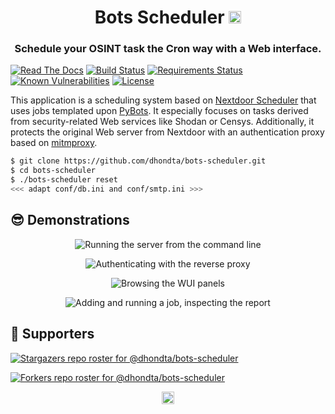 <h1 align="center">Bots Scheduler <a href="https://twitter.com/intent/tweet?text=Bots Scheduler%20-%20A%20Web%20interface%20for%20scheduling%20cron-style%20OSINT%20tasks%20relying%20on%20Web%20services%20like%20Shodan,%20Censys%20or%20HaveIBeenPwned.%0D%0Ahttps%3a%2f%2fgithub%2ecom%2fdhondta%2fbots-scheduler%0D%0A&hashtags=python,cybersecurity,bots,infosec,webserver,cron,osint,taskscheduler,shodan,censys,haveibeenpwned"><img src="https://img.shields.io/badge/Tweet--lightgrey?logo=twitter&style=social" alt="Tweet" height="20"/></a></h1>
<h3 align="center">Schedule your OSINT task the Cron way with a Web interface.</h3>

[![Read The Docs](https://readthedocs.org/projects/bots-scheduler/badge/?version=latest)](https://bots-scheduler.readthedocs.io/en/latest/?badge=latest)
[![Build Status](https://travis-ci.com/dhondta/bots-scheduler.svg?branch=master)](https://travis-ci.com/dhondta/bots-scheduler)
[![Requirements Status](https://requires.io/github/dhondta/bots-scheduler/requirements.svg?branch=master)](https://requires.io/github/dhondta/bots-scheduler/requirements/?branch=master)
[![Known Vulnerabilities](https://snyk.io/test/github/dhondta/bots-scheduler/badge.svg?targetFile=requirements.txt)](https://snyk.io/test/github/dhondta/bots-scheduler?targetFile=requirements.txt)
[![License](https://img.shields.io/badge/license-AGPL%20v3-lightgrey.svg)](https://github.com/dhondta/bots-scheduler/blob/master/LICENSE)

This application is a scheduling system based on [Nextdoor Scheduler](https://github.com/Nextdoor/ndscheduler/) that uses jobs templated upon [PyBots](https://github.com/dhondta/pybots/). It especially focuses on tasks derived from security-related Web services like Shodan or Censys. Additionally, it protects the original Web server from Nextdoor with an authentication proxy based on [mitmproxy](https://github.com/mitmproxy/mitmproxy/).

```sh
$ git clone https://github.com/dhondta/bots-scheduler.git
$ cd bots-scheduler
$ ./bots-scheduler reset
<<< adapt conf/db.ini and conf/smtp.ini >>>
```

## :sunglasses: Demonstrations

<p align="center"><img src="https://raw.githubusercontent.com/dhondta/bots-scheduler/master/docs/demos/running-the-server.gif" alt="Running the server from the command line"></p>

<p align="center"><img src="https://raw.githubusercontent.com/dhondta/bots-scheduler/master/docs/demos/auth-proxy.gif" alt="Authenticating with the reverse proxy"></p>

<p align="center"><img src="https://raw.githubusercontent.com/dhondta/bots-scheduler/master/docs/demos/presentation.gif" alt="Browsing the WUI panels"></p>

<p align="center"><img src="https://raw.githubusercontent.com/dhondta/bots-scheduler/master/docs/demos/adding-and-running-jobs.gif" alt="Adding and running a job, inspecting the report"></p>


## :clap:  Supporters

[![Stargazers repo roster for @dhondta/bots-scheduler](https://reporoster.com/stars/dark/dhondta/bots-scheduler)](https://github.com/dhondta/bots-scheduler/stargazers)

[![Forkers repo roster for @dhondta/bots-scheduler](https://reporoster.com/forks/dark/dhondta/bots-scheduler)](https://github.com/dhondta/bots-scheduler/network/members)

<p align="center"><a href="#"><img src="https://img.shields.io/badge/Back%20to%20top--lightgrey?style=social" alt="Back to top" height="20"/></a></p>

